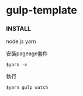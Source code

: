 # gulp-template


###  INSTALL
node.js
yarn

安裝pageage套件
```
$yarn -v
```

執行
```
$yarn gulp watch
```
